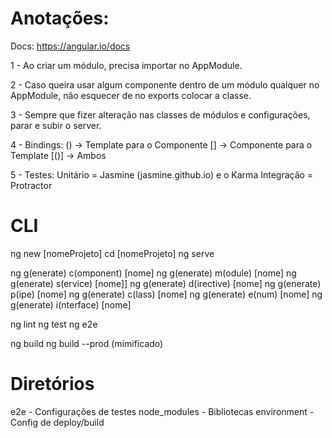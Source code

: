 # Anotações:

Docs: https://angular.io/docs

1 - Ao criar um módulo, precisa importar no AppModule.

2 - Caso queira usar algum componente dentro de um módulo qualquer 
	no AppModule, não esquecer de no exports colocar a classe.
	
3 - Sempre que fizer alteração nas classes de módulos e configurações,
	parar e subir o server.

4 - Bindings: 
		() -> Template para o Componente 
		[] -> Componente para o Template
		[()] -> Ambos 

 5 - Testes:
 	 Unitário = Jasmine (jasmine.github.io)	e o Karma
	 Integração = Protractor 


# CLI

ng new [nomeProjeto]
cd [nomeProjeto]
ng serve

ng g(enerate) c(omponent) [nome]
ng g(enerate) m(odule) [nome]
ng g(enerate) s(ervice) [nome]]
ng g(enerate) d(irective) [nome]
ng g(enerate) p(ipe) [nome]
ng g(enerate) c(lass) [nome]
ng g(enerate) e(num) [nome]
ng g(enerate) i(nterface) [nome]

ng lint
ng test
ng e2e 

ng build 
ng build --prod (mimificado)

# Diretórios

e2e          - Configurações de testes
node_modules - Bibliotecas
environment  - Config de deploy/build
